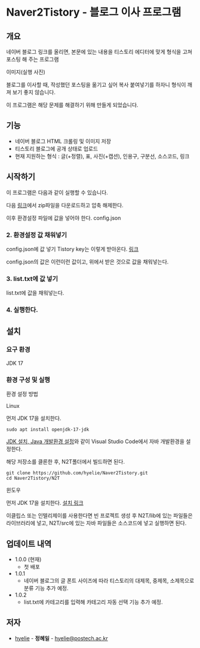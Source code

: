 # Naver2Tistory - 블로그 이사 프로그램
## 개요
네이버 블로그 링크를 올리면, 본문에 있는 내용을 티스토리 에디터에 맞게 형식을 고쳐 포스팅 해 주는 프로그램

이미지(실행 사진)

블로그를 이사할 때, 작성했던 포스팅을 옮기고 싶어 복사 붙여넣기를 하자니 형식이 깨져 보기 좋지 않습니다.

이 프로그램은 해당 문제를 해결하기 위해 만들게 되었습니다.   

## 기능
- 네이버 블로그 HTML 크롤링 및 이미지 저장
- 티스토리 블로그에 공개 상태로 업로드
- 현재 지원하는 형식 : 글(+정렬), 표, 사진(+캡션), 인용구, 구분선, 소스코드, 링크

## 시작하기
이 프로그램은 다음과 같이 실행할 수 있습니다.

다음 [링크]()에서 zip파일을 다운로드하고 압축 해제한다.

이후 환경설정 파일에 값을 넣어야 한다. config.json

### 2. 환경설정 값 채워넣기
config.json에 값 넣기
Tistory key는 이렇게 받아온다. [링크](https://hyelie.tistory.com/entry/Tistory-Open-API-%EC%95%B1-%EB%93%B1%EB%A1%9D)

config.json의 값은 이런이런 값이고, 위에서 받은 것으로 값을 채워넣는다.

### 3. list.txt에 값 넣기
list.txt에 값을 채워넣는다.

### 4. 실행한다.

## 설치
### 요구 환경
JDK 17

### 환경 구성 및 실행

환경 설정 방법

Linux

먼저 JDK 17을 설치한다.
```
sudo apt install openjdk-17-jdk
```

[JDK 설치, Java 개발환경 설정](https://hyelie.tistory.com/entry/GCP%EC%97%90-Java-%EA%B0%9C%EB%B0%9C%ED%99%98%EA%B2%BD-%EC%84%B8%ED%8C%85?category=947331)와 같이 Visual Studio Code에서 자바 개발환경을 설정한다.

해당 저장소를 클론한 후, N2T폴더에서 빌드하면 된다.
```
git clone https://github.com/hyelie/Naver2Tistory.git
cd Naver2Tistory/N2T
```

윈도우

먼저 JDK 17을 설치한다. [설치 링크](https://www.oracle.com/java/technologies/javase/jdk17-archive-downloads.html)

이클립스 또는 인텔리제이를 사용한다면 빈 프로젝트 생성 후 N2T/lib에 있는 파일들은 라이브러리에 넣고, N2T/src에 있는 자바 파일들은 소스코드에 넣고 실행하면 된다.

## 업데이트 내역

* 1.0.0 (현재)
    * 첫 배포
* 1.0.1
    * 네이버 블로그의 글 폰트 사이즈에 따라 티스토리의 대제목, 중제목, 소제목으로 분류 기능 추가 예정.
* 1.0.2
    * list.txt에 카테고리를 입력해 카테고리 자동 선택 기능 추가 예정.

## 저자
  - [hyelie](https://github.com/hyelie) - **정혜일** - <hyelie@postech.ac.kr>
